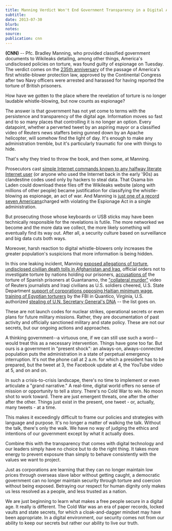 ```yaml
---
title: Manning Verdict Won't End Government Transparency in a Digital Age
subtitle:
date: 2013-07-30
blurb:
notes:
source:
publication: cnn
---
```


**(CNN)** -- Pfc. Bradley Manning, who provided classified government documents to Wikileaks detailing, among other things, America's undisclosed policies on torture, was found guilty of espionage on Tuesday. The verdict comes on the [235th anniversary](http://dissenter.firedoglake.com/2013/07/29/bradley-manning-to-be-convicted-on-a-day-of-significance-in-whistleblower-history/) of the passage of America's first whistle-blower protection law, approved by the Continental Congress after two Navy officers were arrested and harassed for having reported the torture of British prisoners.

How have we gotten to the place where the revelation of torture is no longer laudable whistle-blowing, but now counts as espionage?

The answer is that government has not yet come to terms with the persistence and transparency of the digital age. Information moves so fast and to so many places that controlling it is no longer an option. Every datapoint, whether a perverted tweet by an aspiring mayor or a classified video of Reuters news staffers being gunned down by an Apache helicopter, will somehow find the light of day. It's enough to make any administration tremble, but it's particularly traumatic for one with things to hide.

That's why they tried to throw the book, and then some, at Manning.

Prosecutors cast [simple Internet commands known to any halfway literate Internet user](http://boingboing.net/2013/07/27/notes-from-the-ducking-stool.html) (or anyone who used the Internet back in the early '90s) as clandestine codes used only by hackers to steal data. That Osama bin Laden could download these files off the Wikileaks website (along with millions of other people) became justification for classifying the whistle-blowing as espionage, an act of war. And Manning is [just one of a record seven Americans](http://www.nytimes.com/2013/07/19/us/judge-in-manning-case-allows-charge-of-aiding-the-enemy.html)charged with violating the Espionage Act in a single administration.

But prosecuting those whose keyboards or USB sticks may have been technically responsible for the revelations is futile. The more networked we become and the more data we collect, the more likely something will eventually find its way out. After all, a security culture based on surveillance and big data cuts both ways.

Moreover, harsh reaction to digital whistle-blowers only increases the greater population's suspicions that more information is being hidden.

In this one leaking incident, Manning [exposed allegations of torture](http://www.theguardian.com/world/2013/mar/06/pentagon-iraqi-torture-centres-link), [undisclosed civilian death tolls in Afghanistan and Iraq,](http://www.nytimes.com/2010/10/23/world/middleeast/23casualties.html) official orders not to investigate torture by nations holding our prisoners, [accusations of](http://www.miamiherald.com/2010/12/25/1988286/wikileaks-how-us-tried-to-stop.html) the torture of Spanish prisoners at Guantanamo, the ["collateral murder"](http://www.france24.com/en/20100406-leaked-video-shows-us-military-killing-civilians-reuters-staff) video of Reuters journalists and Iraqi civilians as U.S. soldiers cheered, U.S. State Department [support of corporations opposing Haitian minimum wage](http://www.cjr.org/the_audit/a_pulled_scoop_shows_us_booste.php), [training of Egyptian torturers](http://www.forbes.com/sites/andygreenberg/2011/01/28/wikileaks-drops-new-egypt-revelations-amid-protests-will-anyone-there-see-them/) by the FBI in Quantico, Virginia, U.S. authorized [stealing of U.N. Secretary General's DNA](http://www.theguardian.com/world/2010/nov/28/us-embassy-cables-spying-un) -- the list goes on.

These are not launch codes for nuclear strikes, operational secrets or even plans for future military missions. Rather, they are documentation of past activity and officially sanctioned military and state policy. These are not our secrets, but our ongoing actions and approaches.

A thinking government--a virtuous one, if we can still use such a word--would treat this as a necessary intervention. Things have gone too far. But ours is a government in "present shock": an always-on, always-connected population puts the administration in a state of perpetual emergency interruption. It's not the phone call at 2 a.m. for which a president has to be prepared, but the tweet at 3, the Facebook update at 4, the YouTube video at 5, and on and on.

In such a crisis-to-crisis landscape, there's no time to implement or even articulate a "grand narrative." A real-time, digital world offers no sense of mission or opportunity to tell a story. There's no Cold War to win. No moon shot to work toward. There are just emergent threats, one after the other after the other. Things just exist in the present, one tweet - or, actually, many tweets - at a time.

This makes it exceedingly difficult to frame our policies and strategies with language and purpose. It's no longer a matter of walking the talk. Without the talk, there's only the walk. We have no way of judging the ethics and intentions of our government except by what it actually does.

Combine this with the transparency that comes with digital technology and our leaders simply have no choice but to do the right thing. It takes more energy to prevent exposure than simply to behave consistently with the values we want to project.

Just as corporations are learning that they can no longer maintain low prices through overseas slave labor without getting caught, a democratic government can no longer maintain security through torture and coercion without being exposed. Betraying our respect for human dignity only makes us less resolved as a people, and less trusted as a nation.

We are just beginning to learn what makes a free people secure in a digital age. It really is different. The Cold War was an era of paper records, locked vaults and state secrets, for which a cloak-and-dagger mindset may have been appropriate. In a digital environment, our security comes not from our ability to keep our secrets but rather our ability to live our truth.
